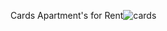 Cards Apartment's for Rent![cards](https://github.com/Yulia2120/cards_apartments/assets/87224511/d9e394e1-011e-4bb4-94bb-de60c98e0709)
